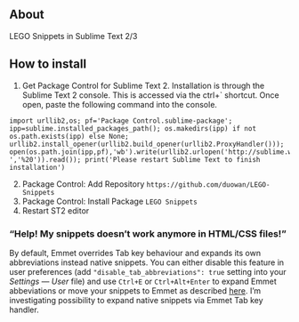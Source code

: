 ## About
LEGO Snippets in Sublime Text 2/3

## How to install
1. Get Package Control for Sublime Text 2. Installation is through the Sublime Text 2 console. This is accessed via the ctrl+` shortcut. Once open, paste the following command into the console.

```
import urllib2,os; pf='Package Control.sublime-package'; ipp=sublime.installed_packages_path(); os.makedirs(ipp) if not os.path.exists(ipp) else None; urllib2.install_opener(urllib2.build_opener(urllib2.ProxyHandler())); open(os.path.join(ipp,pf),'wb').write(urllib2.urlopen('http://sublime.wbond.net/'+pf.replace(' ','%20')).read()); print('Please restart Sublime Text to finish installation')
```

2. Package Control: Add Repository `https://github.com/duowan/LEGO-Snippets`
3. Package Control: Install Package `LEGO Snippets`
4. Restart ST2 editor

### “Help! My snippets doesn’t work anymore in HTML/CSS files!”

By default, Emmet overrides Tab key behaviour and expands its own abbreviations instead native snippets. You can either disable this feature in user preferences (add `"disable_tab_abbreviations": true` setting into your _Settings — User_ file) and use `Ctrl+E` or `Ctrl+Alt+Enter` to expand Emmet abbeviations or move your snippets to Emmet as described [here](https://github.com/sergeche/emmet-sublime/issues/16#issuecomment-8427268). I’m investigating possibility to expand native snippets via Emmet Tab key handler.
